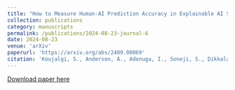```yaml
---
title: "How to Measure Human-AI Prediction Accuracy in Explainable AI Systems"
collection: publications
category: manuscripts
permalink: /publications/2024-08-23-journal-6
date: 2024-08-23
venue: 'arXiv'
paperurl: 'https://arxiv.org/abs/2409.00069'
citation: 'Koujalgi, S., Anderson, A., Adenuga, I., Soneji, S., Dikkala, R., Nader, T. G., ... &amp; Dodge, J. (2024). How to Measure Human-AI Prediction Accuracy in Explainable AI Systems. arXiv preprint arXiv:2409.00069.'
---
```


<a href='https://arxiv.org/abs/2409.00069'>Download paper here</a>

<!-- Recommended citation: Koujalgi, S., Anderson, A., Adenuga, I., Soneji, S., Dikkala, R., Nader, T. G., ... & Dodge, J. (2024). How to Measure Human-AI Prediction Accuracy in Explainable AI Systems. arXiv preprint arXiv:2409.00069. -->